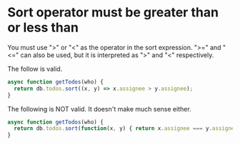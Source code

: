 Sort operator must be greater than or less than
===============================================

You must use ">" or "<" as the operator in the sort expression.
">=" and "<=" can also be used, but it is interpreted as ">" and "<" respectively.

The follow is valid.
```javascript
async function getTodos(who) {
  return db.todos.sort((x, y) => x.assignee > y.assignee);
}
```

The following is NOT valid. It doesn't make much sense either.
```javascript
async function getTodos(who) {
  return db.todos.sort(function(x, y) { return x.assignee === y.assignee; });
}
```
